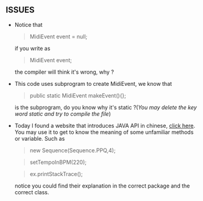 ISSUES
------
*	Notice that 
	>   MidiEvent event = null;
	
	if you write as
	>   MidiEvent event;

	the compiler will think it's wrong, why ?

*	This code uses subprogram to create MidiEvent, we know that 
	>   public static MidiEvent makeEvent(){};
	
	is the subprogram, do you know why it's static ?(*You may delete the key word static and try to compile the file*)
*	Today I found a website that introduces JAVA API in chinese, <a href="http://tool.oschina.net/apidocs/apidoc?api=jdk-zh">click here</a>. You may use it to get to know the meaning of some unfamiliar methods or variable. Such as
	>   new Sequence(Sequence.PPQ,4);

	>setTempoInBPM(220);

	>ex.printStackTrace();

	notice you could find their explanation in the correct package and the correct class.

